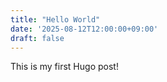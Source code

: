 ```yaml
---
title: "Hello World"
date: '2025-08-12T12:00:00+09:00'
draft: false
---
```

This is my first Hugo post!